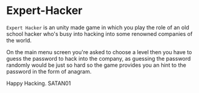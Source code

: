 # Expert-Hacker
`Expert Hacker` is an unity made game in which you play the role of an old school hacker who's busy into hacking into some renowned companies of the world.

On the main menu screen you're asked to choose a level then you have to guess the password to hack into the company, as guessing the password randomly would be just so hard so the game provides you an hint to the password in the form of anagram.

Happy Hacking.
SATAN01
